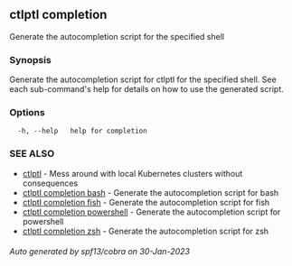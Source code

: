 ## ctlptl completion

Generate the autocompletion script for the specified shell

### Synopsis

Generate the autocompletion script for ctlptl for the specified shell.
See each sub-command's help for details on how to use the generated script.


### Options

```
  -h, --help   help for completion
```

### SEE ALSO

* [ctlptl](ctlptl.md)	 - Mess around with local Kubernetes clusters without consequences
* [ctlptl completion bash](ctlptl_completion_bash.md)	 - Generate the autocompletion script for bash
* [ctlptl completion fish](ctlptl_completion_fish.md)	 - Generate the autocompletion script for fish
* [ctlptl completion powershell](ctlptl_completion_powershell.md)	 - Generate the autocompletion script for powershell
* [ctlptl completion zsh](ctlptl_completion_zsh.md)	 - Generate the autocompletion script for zsh

###### Auto generated by spf13/cobra on 30-Jan-2023
